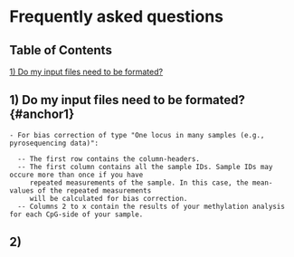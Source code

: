 # Frequently asked questions

## Table of Contents

[1) Do my input files need to be formated?](#anchor1)

## 1) Do my input files need to be formated?{#anchor1}

	- For bias correction of type "One locus in many samples (e.g., pyrosequencing data)":

	  -- The first row contains the column-headers.
	  -- The first column contains all the sample IDs. Sample IDs may occure more than once if you have 
	     repeated measurements of the sample. In this case, the mean-values of the repeated measurements 
	     will be calculated for bias correction.
	  -- Columns 2 to x contain the results of your methylation analysis for each CpG-side of your sample.


## 2) 
